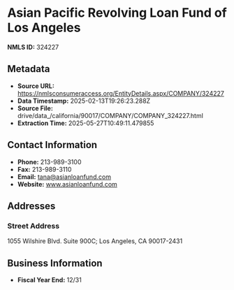 # Asian Pacific Revolving Loan Fund of Los Angeles

**NMLS ID:** 324227

## Metadata
- **Source URL:** https://nmlsconsumeraccess.org/EntityDetails.aspx/COMPANY/324227
- **Data Timestamp:** 2025-02-13T19:26:23.288Z
- **Source File:** drive/data_/california/90017/COMPANY/COMPANY_324227.html
- **Extraction Time:** 2025-05-27T10:49:11.479855

## Contact Information
- **Phone:** 213-989-3100
- **Fax:** 213-989-3110
- **Email:** tana@asianloanfund.com
- **Website:** www.asianloanfund.com

## Addresses
### Street Address
1055 Wilshire Blvd. Suite 900C; Los Angeles, CA 90017-2431

## Business Information
- **Fiscal Year End:** 12/31
